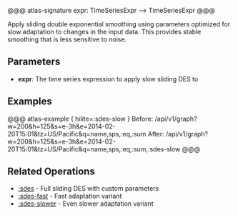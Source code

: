 @@@ atlas-signature
expr: TimeSeriesExpr
-->
TimeSeriesExpr
@@@

Apply sliding double exponential smoothing using parameters optimized for slow adaptation
to changes in the input data. This provides stable smoothing that is less sensitive to noise.

## Parameters

* **expr**: The time series expression to apply slow sliding DES to

## Examples

@@@ atlas-example { hilite=:sdes-slow }
Before: /api/v1/graph?w=200&h=125&s=e-3h&e=2014-02-20T15:01&tz=US/Pacific&q=name,sps,:eq,:sum
After: /api/v1/graph?w=200&h=125&s=e-3h&e=2014-02-20T15:01&tz=US/Pacific&q=name,sps,:eq,:sum,:sdes-slow
@@@

## Related Operations

* [:sdes](sdes.md) - Full sliding DES with custom parameters
* [:sdes-fast](sdes-fast.md) - Fast adaptation variant
* [:sdes-slower](sdes-slower.md) - Even slower adaptation variant